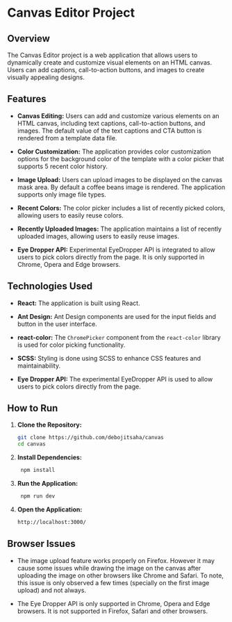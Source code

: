 # Canvas Editor Project

## Overview

The Canvas Editor project is a web application that allows users to dynamically create and customize visual elements on an HTML canvas. Users can add captions, call-to-action buttons, and images to create visually appealing designs.

## Features

- **Canvas Editing:** Users can add and customize various elements on an HTML canvas, including text captions, call-to-action buttons, and images. The default value of the text captions and CTA button is rendered from a template data file.

- **Color Customization:** The application provides color customization options for the background color of the template with a color picker that supports 5 recent color history.

- **Image Upload:** Users can upload images to be displayed on the canvas mask area. By default a coffee beans image is rendered. The application supports only image file types.

- **Recent Colors:** The color picker includes a list of recently picked colors, allowing users to easily reuse colors.

- **Recently Uploaded Images:** The application maintains a list of recently uploaded images, allowing users to easily reuse images.

- **Eye Dropper API:** Experimental EyeDropper API is integrated to allow users to pick colors directly from the page. It is only supported in Chrome, Opera and Edge browsers.

## Technologies Used

- **React:** The application is built using React.

- **Ant Design:** Ant Design components are used for the input fields and button in the user interface.

- **react-color:** The `ChromePicker` component from the `react-color` library is used for color picking functionality.

- **SCSS:** Styling is done using SCSS to enhance CSS features and maintainability.

- **Eye Dropper API:** The experimental EyeDropper API is used to allow users to pick colors directly from the page.

## How to Run

1. **Clone the Repository:**
   ```bash
   git clone https://github.com/debojitsaha/canvas
   cd canvas
   ```
2. **Install Dependencies:**
   ```bash
    npm install
   ```
3. **Run the Application:**
   ```bash
    npm run dev
   ```
4. **Open the Application:**
   ```bash
   http://localhost:3000/
   ```

## Browser Issues

- The image upload feature works properly on Firefox. However it may cause some issues while drawing the image on the canvas after uploading the image on other browsers like Chrome and Safari. To note, this issue is only observed a few times (specially on the first image upload) and not always.

- The Eye Dropper API is only supported in Chrome, Opera and Edge browsers. It is not supported in Firefox, Safari and other browsers.